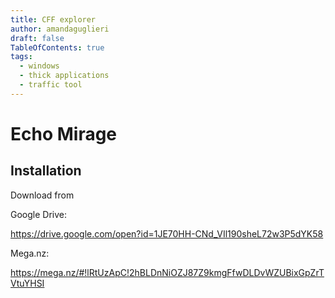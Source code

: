 ```yaml
---
title: CFF explorer
author: amandaguglieri
draft: false
TableOfContents: true
tags:
  - windows
  - thick applications
  - traffic tool
---
```

# Echo Mirage

## Installation

Download from 

Google Drive:

https://drive.google.com/open?id=1JE70HH-CNd_VIl190sheL72w3P5dYK58

Mega.nz:

https://mega.nz/#!lRtUzApC!2hBLDnNiOZJ87Z9kmgFfwDLDvWZUBixGpZrTVtuYHSI

